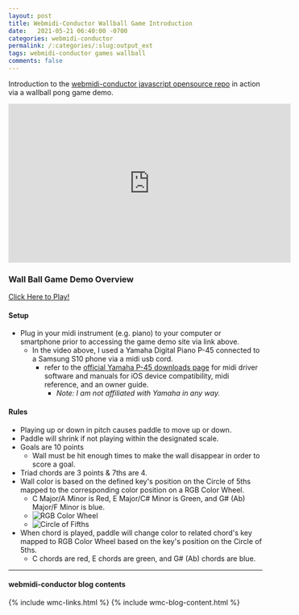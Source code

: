 ```yaml
---
layout: post
title: Webmidi-Conductor Wallball Game Introduction
date:   2021-05-21 06:40:00 -0700
categories: webmidi-conductor
permalink: /:categories/:slug:output_ext
tags: webmidi-conductor games wallball
comments: false
---
```

Introduction to the [webmidi-conductor javascript opensource repo](https://github.com/pauljuneau/webmidi-conductor) in action via a wallball pong game demo.
<!--end_excerpt-->

<iframe width="560" height="315" src="https://www.youtube.com/embed/vwvn2FGb3Rc" title="YouTube video player" frameborder="0" allow="accelerometer; autoplay; clipboard-write; encrypted-media; gyroscope; picture-in-picture" allowfullscreen></iframe>

### Wall Ball Game Demo Overview
[Click Here to Play!](https://www.pauljuneauengineer.com/webmidi-conductor/)
#### Setup 

* Plug in your midi instrument (e.g. piano) to your computer or smartphone prior to accessing the game demo site via link above.
   * In the video above, I used a Yamaha Digital Piano P-45 connected to a Samsung S10 phone via a midi usb cord.
      * refer to the [official Yamaha P-45 downloads page](https://usa.yamaha.com/products/musical_instruments/pianos/p_series/p-45/downloads.html) for midi driver software and manuals for iOS device compatibility, midi reference, and an owner guide. 
         * _Note: I am not affiliated with Yamaha in any way._ 

#### Rules

* Playing up or down in pitch causes paddle to move up or down.
* Paddle will shrink if not playing within the designated scale.
* Goals are 10 points 
   * Wall must be hit enough times to make the wall disappear in order to score a goal.
* Triad chords are 3 points & 7ths are 4.
* Wall color is based on the defined key's position on the Circle of 5ths mapped to the corresponding color position on a RGB Color Wheel.
   * C Major/A Minor is Red, E Major/C# Minor is Green, and G# (Ab) Major/F Minor is blue.
   * ![RGB Color Wheel](https://www.w3schools.com/colors/pic_rgb_wheel.gif)
   * ![Circle of Fifths](https://upload.wikimedia.org/wikipedia/commons/thumb/3/33/Circle_of_fifths_deluxe_4.svg/600px-Circle_of_fifths_deluxe_4.svg.png)
* When chord is played, paddle will change color to related chord's key mapped to RGB Color Wheel based on the key's position on the Circle of 5ths.
   * C chords are red, E chords are green, and G# (Ab) chords are blue.

----
#### webmidi-conductor blog contents
{% include wmc-links.html %}
{% include wmc-blog-content.html %}
